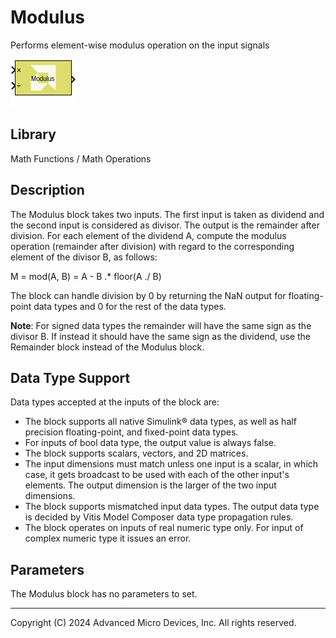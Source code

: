 # Modulus

Performs element-wise modulus operation on the input signals

![](./Images/block.png)

## Library

Math Functions / Math Operations


## Description

The Modulus block takes two inputs. The first input is taken as dividend
and the second input is considered as divisor. The output is the
remainder after division. For each element of the dividend A, compute
the modulus operation (remainder after division) with regard to the
corresponding element of the divisor B, as follows:

M = mod(A, B) = A - B .* floor(A ./ B)


The block can handle division by 0 by returning the NaN output for
floating-point data types and 0 for the rest of the data types.

**Note**: For signed data types the remainder will have the same sign as the
divisor B. If instead it should have the same sign as the dividend, use
the Remainder block instead of the Modulus block.

## Data Type Support

Data types accepted at the inputs of the block are:

- The block supports all native Simulink® data types, as well as half
  precision floating-point, and fixed-point data types.
- For inputs of bool data type, the output value is always false.
- The block supports scalars, vectors, and 2D matrices.
- The input dimensions must match unless one input is a scalar, in which
  case, it gets broadcast to be used with each of the other input's
  elements. The output dimension is the larger of the two input
  dimensions.
- The block supports mismatched input data types. The output data type
  is decided by Vitis Model Composer data type propagation rules.
- The block operates on inputs of real numeric type only. For input of
  complex numeric type it issues an error.

## Parameters

The Modulus block has no parameters to set.

--------------
Copyright (C) 2024 Advanced Micro Devices, Inc.
All rights reserved.
